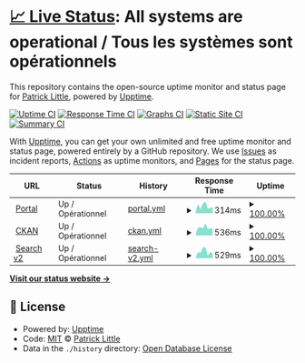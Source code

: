 # [📈 Live Status](https://demo.upptime.js.org): <!--live status--> **All systems are operational / Tous les systèmes sont opérationnels**

This repository contains the open-source uptime monitor and status page for [Patrick Little](Open.Canada.ca), powered by [Upptime](https://github.com/upptime/upptime).

[![Uptime CI](https://github.com/PatLittle/status-statut/workflows/Uptime%20CI/badge.svg)](https://github.com/PatLittle/status-statut/actions?query=workflow%3A%22Uptime+CI%22)
[![Response Time CI](https://github.com/PatLittle/status-statut/workflows/Response%20Time%20CI/badge.svg)](https://github.com/PatLittle/status-statut/actions?query=workflow%3A%22Response+Time+CI%22)
[![Graphs CI](https://github.com/PatLittle/status-statut/workflows/Graphs%20CI/badge.svg)](https://github.com/PatLittle/status-statut/actions?query=workflow%3A%22Graphs+CI%22)
[![Static Site CI](https://github.com/PatLittle/status-statut/workflows/Static%20Site%20CI/badge.svg)](https://github.com/PatLittle/status-statut/actions?query=workflow%3A%22Static+Site+CI%22)
[![Summary CI](https://github.com/PatLittle/status-statut/workflows/Summary%20CI/badge.svg)](https://github.com/PatLittle/status-statut/actions?query=workflow%3A%22Summary+CI%22)

With [Upptime](https://upptime.js.org), you can get your own unlimited and free uptime monitor and status page, powered entirely by a GitHub repository. We use [Issues](https://github.com/PatLittle/status-statut/issues) as incident reports, [Actions](https://github.com/PatLittle/status-statut/actions) as uptime monitors, and [Pages](https://demo.upptime.js.org) for the status page.

<!--start: status pages-->
<!-- This summary is generated by Upptime (https://github.com/upptime/upptime) -->
<!-- Do not edit this manually, your changes will be overwritten -->
<!-- prettier-ignore -->
| URL | Status | History | Response Time | Uptime |
| --- | ------ | ------- | ------------- | ------ |
| <img alt="" src="https://icons.duckduckgo.com/ip3/open.canada.ca.ico" height="13"> [Portal](https://open.canada.ca) | Up / Opérationnel | [portal.yml](https://github.com/PatLittle/status-statut/commits/HEAD/history/portal.yml) | <details><summary><img alt="Response time graph" src="./graphs/portal/response-time-week.png" height="20"> 314ms</summary><br><a href="https://PatLittle.github.io/status-statut/history/portal"><img alt="Response time 330" src="https://img.shields.io/endpoint?url=https%3A%2F%2Fraw.githubusercontent.com%2FPatLittle%2Fstatus-statut%2FHEAD%2Fapi%2Fportal%2Fresponse-time.json"></a><br><a href="https://PatLittle.github.io/status-statut/history/portal"><img alt="24-hour response time 431" src="https://img.shields.io/endpoint?url=https%3A%2F%2Fraw.githubusercontent.com%2FPatLittle%2Fstatus-statut%2FHEAD%2Fapi%2Fportal%2Fresponse-time-day.json"></a><br><a href="https://PatLittle.github.io/status-statut/history/portal"><img alt="7-day response time 314" src="https://img.shields.io/endpoint?url=https%3A%2F%2Fraw.githubusercontent.com%2FPatLittle%2Fstatus-statut%2FHEAD%2Fapi%2Fportal%2Fresponse-time-week.json"></a><br><a href="https://PatLittle.github.io/status-statut/history/portal"><img alt="30-day response time 317" src="https://img.shields.io/endpoint?url=https%3A%2F%2Fraw.githubusercontent.com%2FPatLittle%2Fstatus-statut%2FHEAD%2Fapi%2Fportal%2Fresponse-time-month.json"></a><br><a href="https://PatLittle.github.io/status-statut/history/portal"><img alt="1-year response time 330" src="https://img.shields.io/endpoint?url=https%3A%2F%2Fraw.githubusercontent.com%2FPatLittle%2Fstatus-statut%2FHEAD%2Fapi%2Fportal%2Fresponse-time-year.json"></a></details> | <details><summary><a href="https://PatLittle.github.io/status-statut/history/portal">100.00%</a></summary><a href="https://PatLittle.github.io/status-statut/history/portal"><img alt="All-time uptime 99.99%" src="https://img.shields.io/endpoint?url=https%3A%2F%2Fraw.githubusercontent.com%2FPatLittle%2Fstatus-statut%2FHEAD%2Fapi%2Fportal%2Fuptime.json"></a><br><a href="https://PatLittle.github.io/status-statut/history/portal"><img alt="24-hour uptime 100.00%" src="https://img.shields.io/endpoint?url=https%3A%2F%2Fraw.githubusercontent.com%2FPatLittle%2Fstatus-statut%2FHEAD%2Fapi%2Fportal%2Fuptime-day.json"></a><br><a href="https://PatLittle.github.io/status-statut/history/portal"><img alt="7-day uptime 100.00%" src="https://img.shields.io/endpoint?url=https%3A%2F%2Fraw.githubusercontent.com%2FPatLittle%2Fstatus-statut%2FHEAD%2Fapi%2Fportal%2Fuptime-week.json"></a><br><a href="https://PatLittle.github.io/status-statut/history/portal"><img alt="30-day uptime 100.00%" src="https://img.shields.io/endpoint?url=https%3A%2F%2Fraw.githubusercontent.com%2FPatLittle%2Fstatus-statut%2FHEAD%2Fapi%2Fportal%2Fuptime-month.json"></a><br><a href="https://PatLittle.github.io/status-statut/history/portal"><img alt="1-year uptime 99.99%" src="https://img.shields.io/endpoint?url=https%3A%2F%2Fraw.githubusercontent.com%2FPatLittle%2Fstatus-statut%2FHEAD%2Fapi%2Fportal%2Fuptime-year.json"></a></details>
| <img alt="" src="https://icons.duckduckgo.com/ip3/open.canada.ca.ico" height="13"> [CKAN](https://open.canada.ca/data/en/dataset/2916fad5-ebcc-4c86-b0f3-4f619b29f412) | Up / Opérationnel | [ckan.yml](https://github.com/PatLittle/status-statut/commits/HEAD/history/ckan.yml) | <details><summary><img alt="Response time graph" src="./graphs/ckan/response-time-week.png" height="20"> 536ms</summary><br><a href="https://PatLittle.github.io/status-statut/history/ckan"><img alt="Response time 547" src="https://img.shields.io/endpoint?url=https%3A%2F%2Fraw.githubusercontent.com%2FPatLittle%2Fstatus-statut%2FHEAD%2Fapi%2Fckan%2Fresponse-time.json"></a><br><a href="https://PatLittle.github.io/status-statut/history/ckan"><img alt="24-hour response time 507" src="https://img.shields.io/endpoint?url=https%3A%2F%2Fraw.githubusercontent.com%2FPatLittle%2Fstatus-statut%2FHEAD%2Fapi%2Fckan%2Fresponse-time-day.json"></a><br><a href="https://PatLittle.github.io/status-statut/history/ckan"><img alt="7-day response time 536" src="https://img.shields.io/endpoint?url=https%3A%2F%2Fraw.githubusercontent.com%2FPatLittle%2Fstatus-statut%2FHEAD%2Fapi%2Fckan%2Fresponse-time-week.json"></a><br><a href="https://PatLittle.github.io/status-statut/history/ckan"><img alt="30-day response time 530" src="https://img.shields.io/endpoint?url=https%3A%2F%2Fraw.githubusercontent.com%2FPatLittle%2Fstatus-statut%2FHEAD%2Fapi%2Fckan%2Fresponse-time-month.json"></a><br><a href="https://PatLittle.github.io/status-statut/history/ckan"><img alt="1-year response time 547" src="https://img.shields.io/endpoint?url=https%3A%2F%2Fraw.githubusercontent.com%2FPatLittle%2Fstatus-statut%2FHEAD%2Fapi%2Fckan%2Fresponse-time-year.json"></a></details> | <details><summary><a href="https://PatLittle.github.io/status-statut/history/ckan">100.00%</a></summary><a href="https://PatLittle.github.io/status-statut/history/ckan"><img alt="All-time uptime 99.99%" src="https://img.shields.io/endpoint?url=https%3A%2F%2Fraw.githubusercontent.com%2FPatLittle%2Fstatus-statut%2FHEAD%2Fapi%2Fckan%2Fuptime.json"></a><br><a href="https://PatLittle.github.io/status-statut/history/ckan"><img alt="24-hour uptime 100.00%" src="https://img.shields.io/endpoint?url=https%3A%2F%2Fraw.githubusercontent.com%2FPatLittle%2Fstatus-statut%2FHEAD%2Fapi%2Fckan%2Fuptime-day.json"></a><br><a href="https://PatLittle.github.io/status-statut/history/ckan"><img alt="7-day uptime 100.00%" src="https://img.shields.io/endpoint?url=https%3A%2F%2Fraw.githubusercontent.com%2FPatLittle%2Fstatus-statut%2FHEAD%2Fapi%2Fckan%2Fuptime-week.json"></a><br><a href="https://PatLittle.github.io/status-statut/history/ckan"><img alt="30-day uptime 100.00%" src="https://img.shields.io/endpoint?url=https%3A%2F%2Fraw.githubusercontent.com%2FPatLittle%2Fstatus-statut%2FHEAD%2Fapi%2Fckan%2Fuptime-month.json"></a><br><a href="https://PatLittle.github.io/status-statut/history/ckan"><img alt="1-year uptime 99.99%" src="https://img.shields.io/endpoint?url=https%3A%2F%2Fraw.githubusercontent.com%2FPatLittle%2Fstatus-statut%2FHEAD%2Fapi%2Fckan%2Fuptime-year.json"></a></details>
| <img alt="" src="https://icons.duckduckgo.com/ip3/search.open.canada.ca.ico" height="13"> [Search v2](https://search.open.canada.ca/grants) | Up / Opérationnel | [search-v2.yml](https://github.com/PatLittle/status-statut/commits/HEAD/history/search-v2.yml) | <details><summary><img alt="Response time graph" src="./graphs/search-v2/response-time-week.png" height="20"> 529ms</summary><br><a href="https://PatLittle.github.io/status-statut/history/search-v2"><img alt="Response time 751" src="https://img.shields.io/endpoint?url=https%3A%2F%2Fraw.githubusercontent.com%2FPatLittle%2Fstatus-statut%2FHEAD%2Fapi%2Fsearch-v2%2Fresponse-time.json"></a><br><a href="https://PatLittle.github.io/status-statut/history/search-v2"><img alt="24-hour response time 621" src="https://img.shields.io/endpoint?url=https%3A%2F%2Fraw.githubusercontent.com%2FPatLittle%2Fstatus-statut%2FHEAD%2Fapi%2Fsearch-v2%2Fresponse-time-day.json"></a><br><a href="https://PatLittle.github.io/status-statut/history/search-v2"><img alt="7-day response time 529" src="https://img.shields.io/endpoint?url=https%3A%2F%2Fraw.githubusercontent.com%2FPatLittle%2Fstatus-statut%2FHEAD%2Fapi%2Fsearch-v2%2Fresponse-time-week.json"></a><br><a href="https://PatLittle.github.io/status-statut/history/search-v2"><img alt="30-day response time 1012" src="https://img.shields.io/endpoint?url=https%3A%2F%2Fraw.githubusercontent.com%2FPatLittle%2Fstatus-statut%2FHEAD%2Fapi%2Fsearch-v2%2Fresponse-time-month.json"></a><br><a href="https://PatLittle.github.io/status-statut/history/search-v2"><img alt="1-year response time 751" src="https://img.shields.io/endpoint?url=https%3A%2F%2Fraw.githubusercontent.com%2FPatLittle%2Fstatus-statut%2FHEAD%2Fapi%2Fsearch-v2%2Fresponse-time-year.json"></a></details> | <details><summary><a href="https://PatLittle.github.io/status-statut/history/search-v2">100.00%</a></summary><a href="https://PatLittle.github.io/status-statut/history/search-v2"><img alt="All-time uptime 99.81%" src="https://img.shields.io/endpoint?url=https%3A%2F%2Fraw.githubusercontent.com%2FPatLittle%2Fstatus-statut%2FHEAD%2Fapi%2Fsearch-v2%2Fuptime.json"></a><br><a href="https://PatLittle.github.io/status-statut/history/search-v2"><img alt="24-hour uptime 100.00%" src="https://img.shields.io/endpoint?url=https%3A%2F%2Fraw.githubusercontent.com%2FPatLittle%2Fstatus-statut%2FHEAD%2Fapi%2Fsearch-v2%2Fuptime-day.json"></a><br><a href="https://PatLittle.github.io/status-statut/history/search-v2"><img alt="7-day uptime 100.00%" src="https://img.shields.io/endpoint?url=https%3A%2F%2Fraw.githubusercontent.com%2FPatLittle%2Fstatus-statut%2FHEAD%2Fapi%2Fsearch-v2%2Fuptime-week.json"></a><br><a href="https://PatLittle.github.io/status-statut/history/search-v2"><img alt="30-day uptime 99.65%" src="https://img.shields.io/endpoint?url=https%3A%2F%2Fraw.githubusercontent.com%2FPatLittle%2Fstatus-statut%2FHEAD%2Fapi%2Fsearch-v2%2Fuptime-month.json"></a><br><a href="https://PatLittle.github.io/status-statut/history/search-v2"><img alt="1-year uptime 99.81%" src="https://img.shields.io/endpoint?url=https%3A%2F%2Fraw.githubusercontent.com%2FPatLittle%2Fstatus-statut%2FHEAD%2Fapi%2Fsearch-v2%2Fuptime-year.json"></a></details>

<!--end: status pages-->

[**Visit our status website →**](https://demo.upptime.js.org)

## 📄 License

- Powered by: [Upptime](https://github.com/upptime/upptime)
- Code: [MIT](./LICENSE) © [Patrick Little](Open.Canada.ca)
- Data in the `./history` directory: [Open Database License](https://opendatacommons.org/licenses/odbl/1-0/)
